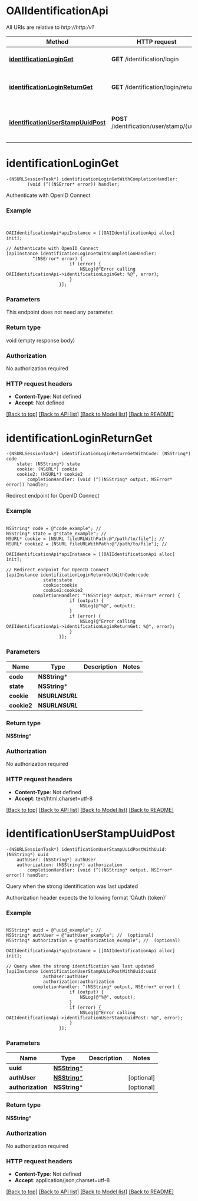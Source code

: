 # OAIIdentificationApi

All URIs are relative to *http://http:/v1*

Method | HTTP request | Description
------------- | ------------- | -------------
[**identificationLoginGet**](OAIIdentificationApi.md#identificationloginget) | **GET** /identification/login | Authenticate with OpenID Connect
[**identificationLoginReturnGet**](OAIIdentificationApi.md#identificationloginreturnget) | **GET** /identification/login/return | Redirect endpoint for OpenID Connect
[**identificationUserStampUuidPost**](OAIIdentificationApi.md#identificationuserstampuuidpost) | **POST** /identification/user/stamp/{uuid} | Query when the strong identification was last updated


# **identificationLoginGet**
```objc
-(NSURLSessionTask*) identificationLoginGetWithCompletionHandler: 
        (void (^)(NSError* error)) handler;
```

Authenticate with OpenID Connect

### Example 
```objc


OAIIdentificationApi*apiInstance = [[OAIIdentificationApi alloc] init];

// Authenticate with OpenID Connect
[apiInstance identificationLoginGetWithCompletionHandler: 
          ^(NSError* error) {
                        if (error) {
                            NSLog(@"Error calling OAIIdentificationApi->identificationLoginGet: %@", error);
                        }
                    }];
```

### Parameters
This endpoint does not need any parameter.

### Return type

void (empty response body)

### Authorization

No authorization required

### HTTP request headers

 - **Content-Type**: Not defined
 - **Accept**: Not defined

[[Back to top]](#) [[Back to API list]](../README.md#documentation-for-api-endpoints) [[Back to Model list]](../README.md#documentation-for-models) [[Back to README]](../README.md)

# **identificationLoginReturnGet**
```objc
-(NSURLSessionTask*) identificationLoginReturnGetWithCode: (NSString*) code
    state: (NSString*) state
    cookie: (NSURL*) cookie
    cookie2: (NSURL*) cookie2
        completionHandler: (void (^)(NSString* output, NSError* error)) handler;
```

Redirect endpoint for OpenID Connect

### Example 
```objc

NSString* code = @"code_example"; // 
NSString* state = @"state_example"; // 
NSURL* cookie = [NSURL fileURLWithPath:@"/path/to/file"]; // 
NSURL* cookie2 = [NSURL fileURLWithPath:@"/path/to/file"]; // 

OAIIdentificationApi*apiInstance = [[OAIIdentificationApi alloc] init];

// Redirect endpoint for OpenID Connect
[apiInstance identificationLoginReturnGetWithCode:code
              state:state
              cookie:cookie
              cookie2:cookie2
          completionHandler: ^(NSString* output, NSError* error) {
                        if (output) {
                            NSLog(@"%@", output);
                        }
                        if (error) {
                            NSLog(@"Error calling OAIIdentificationApi->identificationLoginReturnGet: %@", error);
                        }
                    }];
```

### Parameters

Name | Type | Description  | Notes
------------- | ------------- | ------------- | -------------
 **code** | **NSString***|  | 
 **state** | **NSString***|  | 
 **cookie** | **NSURL*****NSURL***|  | 
 **cookie2** | **NSURL*****NSURL***|  | 

### Return type

**NSString***

### Authorization

No authorization required

### HTTP request headers

 - **Content-Type**: Not defined
 - **Accept**: text/html;charset=utf-8

[[Back to top]](#) [[Back to API list]](../README.md#documentation-for-api-endpoints) [[Back to Model list]](../README.md#documentation-for-models) [[Back to README]](../README.md)

# **identificationUserStampUuidPost**
```objc
-(NSURLSessionTask*) identificationUserStampUuidPostWithUuid: (NSString*) uuid
    authUser: (NSString*) authUser
    authorization: (NSString*) authorization
        completionHandler: (void (^)(NSString* output, NSError* error)) handler;
```

Query when the strong identification was last updated

Authorization header expects the following format ‘OAuth {token}’

### Example 
```objc

NSString* uuid = @"uuid_example"; // 
NSString* authUser = @"authUser_example"; //  (optional)
NSString* authorization = @"authorization_example"; //  (optional)

OAIIdentificationApi*apiInstance = [[OAIIdentificationApi alloc] init];

// Query when the strong identification was last updated
[apiInstance identificationUserStampUuidPostWithUuid:uuid
              authUser:authUser
              authorization:authorization
          completionHandler: ^(NSString* output, NSError* error) {
                        if (output) {
                            NSLog(@"%@", output);
                        }
                        if (error) {
                            NSLog(@"Error calling OAIIdentificationApi->identificationUserStampUuidPost: %@", error);
                        }
                    }];
```

### Parameters

Name | Type | Description  | Notes
------------- | ------------- | ------------- | -------------
 **uuid** | [**NSString***](.md)|  | 
 **authUser** | [**NSString***](.md)|  | [optional] 
 **authorization** | **NSString***|  | [optional] 

### Return type

**NSString***

### Authorization

No authorization required

### HTTP request headers

 - **Content-Type**: Not defined
 - **Accept**: application/json;charset=utf-8

[[Back to top]](#) [[Back to API list]](../README.md#documentation-for-api-endpoints) [[Back to Model list]](../README.md#documentation-for-models) [[Back to README]](../README.md)


